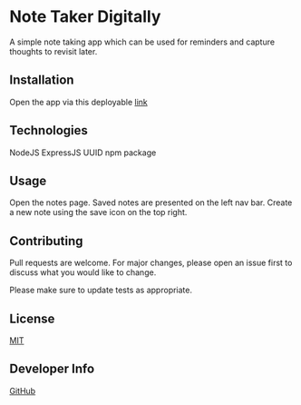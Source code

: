 # Note Taker Digitally

A simple note taking app which can be used for reminders and capture thoughts to revisit later. 

## Installation

Open the app via this deployable [link](https://note-take-digitally.herokuapp.com/)


## Technologies
NodeJS
ExpressJS
UUID npm package

## Usage

Open the notes page. Saved notes are presented on the left nav bar. Create a new note using the save icon on the top right. 

## Contributing
Pull requests are welcome. For major changes, please open an issue first to discuss what you would like to change.

Please make sure to update tests as appropriate.

## License
[MIT](https://choosealicense.com/licenses/mit/)

## Developer Info 
[GitHub](https://github.com/NonchalantGarage)